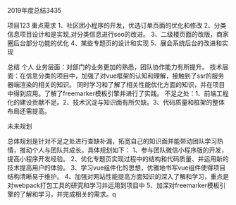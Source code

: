 2019年度总结3435

项目123
重点需求
1、社区团小程序的开发，优选订单页面的优化和修改
2、分类信息项目设计和是实现,对分类信息进行seo的改进。
3、二级楼页面的改版，商家圈后台部分功能的优化
4、某些专题页的设计和实现
5、展会系统后台的改进和实现


总结
个人
业务层面：对部门的业务更加的熟悉，团队协作能力有所提升。
技术层面：在信息分类的项目中，加强了对vue框架的认知和理解，接触到了ssr的服务器端渲染的相关的知识。
同时学习和了解了相关性能优化方面的知识，并在项目中得到应用。了解了freemarker模板引擎并进行了实践。
不足之处：1、前端工程化的建设贡献不足。2、技术沉淀与知识面有所欠缺。3、代码质量和框架的整体布局还需提高。


未来规划

总体规划是针对不足之处进行查缺补漏，拓宽自己的知识面并能带动团队学习热情，推动个人与团队共成长。具体规划如下：
1、参与团队微信小程序版的开发，提高小程序开发经验。
2、优化专题页实现过程中的结构和代码质量、并运用新的技术提高用户的体验。
3、学习vue组件化的思想，优雅地书写vue组件使得项目结构清晰易于维护。
4、加强对网站性能提高方面知识的深入了解和学习，重点是对webpack打包工具的研究和学习并运用到项目中
5、加深对freemarker模板引擎的了解和学习，并完成相关的需求。q
